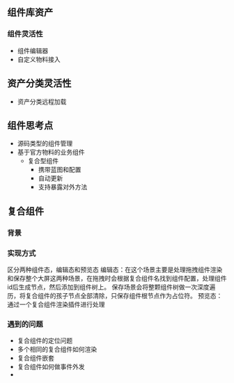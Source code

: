 ## 组件库资产
### 组件灵活性
- 组件编辑器
- 自定义物料接入
## 资产分类灵活性
- 资产分类远程加载

## 组件思考点
- 源码类型的组件管理
- 基于官方物料的业务组件
	- 复合型组件
		- 携带蓝图和配置
		- 自动更新
		- 支持暴露对外方法

## 复合组件
### 背景

### 实现方式
区分两种组件态，编辑态和预览态
编辑态：在这个场景主要是处理拖拽组件渲染和保存整个大屏这两种场景，在拖拽时会根据复合组件名找到组件配置，处理组件id后生成节点，然后添加到组件树上。
保存场景会将整颗组件树做一次深度遍历，将复合组件的孩子节点全部清除，只保存组件根节点作为占位符。
预览态：通过一个复合组件渲染插件进行处理
### 遇到的问题
- 复合组件的定位问题
- 多个相同的复合组件如何渲染
- 复合组件嵌套
- 复合组件如何做事件外发
- 
